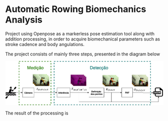 # Automatic Rowing Biomechanics Analysis

Project using Openpose as a markerless pose estimation tool along with addition processing, in order to acquire biomechanical parameters such as stroke cadence and body angulations.

The project consists of mainly three steps, presented in the diagram below

![](images/Etapa1.png)

The result of the processing is 

